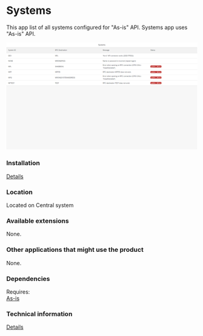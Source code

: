 # Systems

This app list of all systems configured for "As-is" API. Systems app uses "As-is" API.

![](res/sy.png)

### Installation 
[Details](/inst/sy.md)

### Location
Located on Central system

### Available extensions
None.

### Other applications that might use the product
None.

### Dependencies
Requires:  
[As-is](asis.md)

### Technical information
[Details](/tech/sy.md)